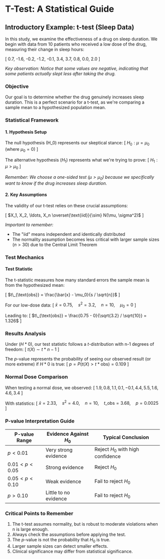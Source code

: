# T-Test: A Statistical Guide

## Introductory Example: t-test (Sleep Data)

In this study, we examine the effectiveness of a drug on sleep duration. We begin with data from 10 patients who received a low dose of the drug, measuring their change in sleep hours:

\[
0.7, -1.6, -0.2, -1.2, -0.1, 3.4, 3.7, 0.8, 0.0, 2.0
\]

_Key observation: Notice that some values are negative, indicating that some patients actually slept less after taking the drug._

### Objective

Our goal is to determine whether the drug genuinely increases sleep duration. This is a perfect scenario for a t-test, as we're comparing a sample mean to a hypothesized population mean.

### Statistical Framework

#### 1. Hypothesis Setup

The null hypothesis \(H_0\) represents our skeptical stance:
\[
$H_0: \mu = \mu_0 \text{ (where } \mu_0 = 0\text{)}$
\]

The alternative hypothesis \($H_1$\) represents what we're trying to prove:
\[
$H_1: \mu > \mu_0$
\]

_Remember: We choose a one-sided test $(\mu > \mu_0)$ because we specifically want to know if the drug increases sleep duration._

#### 2. Key Assumptions

The validity of our t-test relies on these crucial assumptions:

\[
$X_1, X_2, \ldots, X_n \overset{\text{iid}}{\sim} N(\mu, \sigma^2)$
\]

_Important to remember:_

- The "iid" means independent and identically distributed
- The normality assumption becomes less critical with larger sample sizes $(n > 30)$ due to the Central Limit Theorem

### Test Mechanics

#### Test Statistic

The t-statistic measures how many standard errors the sample mean is from the hypothesized mean:

\[
$t\_{\text{obs}} = \frac{\bar{x} - \mu_0}{s / \sqrt{n}}$
\]

For our low-dose data:
\[
$\bar{x} = 0.75, \quad s^2 = 3.2, \quad n = 10, \quad \mu_0 = 0$
\]

Leading to:
\[
$t\_{\text{obs}} = \frac{0.75 - 0}{\sqrt{3.2} / \sqrt{10}} = 1.326$
\]

### Results Analysis

Under \($H*0$\), our test statistic follows a $t$-distribution with n-1 degrees of freedom:
\[
$t(X) \sim t*{n-1}$
\]

The $p$-value represents the probability of seeing our observed result (or more extreme) if $H*0$ is true:
\[
$p = P(t(X) > t*{\text{obs}}) = 0.109$
\]

### Normal Dose Comparison

When testing a normal dose, we observed:
\[
$1.9, 0.8, 1.1, 0.1, -0.1, 4.4, 5.5, 1.6, 4.6, 3.4$
\]

With statistics:
\[
$\bar{x} = 2.33, \quad s^2 = 4.0, \quad n = 10, \quad t\_{\text{obs}} = 3.68, \quad p = 0.0025$
\]

### P-value Interpretation Guide

| P-value Range     | Evidence Against $H_0$ | Typical Conclusion                |
| ----------------- | ---------------------- | --------------------------------- |
| $p < 0.01$        | Very strong evidence   | Reject $H_0$ with high confidence |
| $0.01 < p < 0.05$ | Strong evidence        | Reject $H_0$                      |
| $0.05 < p < 0.10$ | Weak evidence          | Fail to reject $H_0$              |
| $p > 0.10$        | Little to no evidence  | Fail to reject $H_0$              |

### Critical Points to Remember

1. The t-test assumes normality, but is robust to moderate violations when n is large enough.
2. Always check the assumptions before applying the test.
3. The $p$-value is not the probability that $H_0$ is true.
4. Larger sample sizes can detect smaller effects.
5. Clinical significance may differ from statistical significance.
